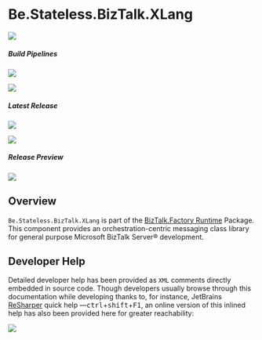 ﻿# Be.Stateless.BizTalk.XLang

[![][github.badge]][github]

##### Build Pipelines

[![][pipeline.mr.badge]][pipeline.mr]

[![][pipeline.ci.badge]][pipeline.ci]

##### Latest Release

[![][nuget.badge]][nuget]

[![][release.badge]][release]

##### Release Preview

[![][nuget.preview.badge]][nuget.preview]

## Overview

`Be.Stateless.BizTalk.XLang` is part of the [BizTalk.Factory Runtime](./../Factory/Runtime/README.md) Package. This component provides an orchestration-centric messaging class library for general purpose Microsoft BizTalk Server® development.

## Developer Help

Detailed developer help has been provided as `XML` comments directly embedded in source code. Though developers usually browse through this documentation while developing thanks to, for instance, JetBrains [ReSharper][resharper] quick help &mdash;<kbd>ctrl</kbd>+<kbd>shift</kbd>+<kbd>F1</kbd>, an online version of this inlined help has also been provided here for greater reachability:

[![][help.badge]][help]

<!-- badges -->

[doc.main.badge]: https://img.shields.io/static/v1?label=BizTalk.Factory%20SDK&message=User's%20Guide&color=8CA1AF&logo=readthedocs
[doc.main]: https://www.stateless.be/ "BizTalk.Factory SDK User's Guide"
[doc.this.badge]: https://img.shields.io/static/v1?label=Be.Stateless.BizTalk.XLang&message=User's%20Guide&color=8CA1AF&logo=readthedocs
[doc.this]: https://www.stateless.be/BizTalk/XLang "Be.Stateless.BizTalk.XLang User's Guide"
[github.badge]: https://img.shields.io/static/v1?label=Repository&message=Be.Stateless.BizTalk.XLang&logo=github
[github]: https://github.com/icraftsoftware/Be.Stateless.BizTalk.XLang "Be.Stateless.BizTalk.XLang GitHub Repository"
[help.badge]: https://img.shields.io/static/v1?label=Be.Stateless.BizTalk.XLang&message=Developer%20Help&color=8CA1AF&logo=microsoftacademic
[help]: https://github.com/icraftsoftware/biztalk.factory.github.io/blob/master/Help/BizTalk/XLang/README.md "Be.Stateless.BizTalk.XLang Developer Help"
[nuget.badge]: https://img.shields.io/nuget/v/Be.Stateless.BizTalk.XLang.svg?label=Be.Stateless.BizTalk.XLang&style=flat&logo=nuget
[nuget]: https://www.nuget.org/packages/Be.Stateless.BizTalk.XLang "Be.Stateless.BizTalk.XLang NuGet Package"
[nuget.preview.badge]: https://badge-factory.azurewebsites.net/package/icraftsoftware/be.stateless/BizTalk.Factory.Preview/Be.Stateless.BizTalk.XLang?logo=nuget
[nuget.preview]: https://dev.azure.com/icraftsoftware/be.stateless/_packaging?_a=package&feed=BizTalk.Factory.Preview&package=Be.Stateless.BizTalk.XLang&protocolType=NuGet "Be.Stateless.BizTalk.XLang Preview NuGet Package"
[pipeline.ci.badge]: https://dev.azure.com/icraftsoftware/be.stateless/_apis/build/status/Be.Stateless.BizTalk.XLang%20Continuous%20Integration?branchName=master&label=Continuous%20Integration%20Build
[pipeline.ci]: https://dev.azure.com/icraftsoftware/be.stateless/_build/latest?definitionId=45&branchName=master "Be.Stateless.BizTalk.XLang Continuous Integration Build Pipeline"
[pipeline.mr.badge]: https://dev.azure.com/icraftsoftware/be.stateless/_apis/build/status/Be.Stateless.BizTalk.XLang%20Manual%20Release?branchName=master&label=Manual%20Release%20Build
[pipeline.mr]: https://dev.azure.com/icraftsoftware/be.stateless/_build/latest?definitionId=46&branchName=master "Be.Stateless.BizTalk.XLang Manual Release Build Pipeline"
[release.badge]: https://img.shields.io/github/v/release/icraftsoftware/Be.Stateless.BizTalk.XLang?label=Release&logo=github
[release]: https://github.com/icraftsoftware/Be.Stateless.BizTalk.XLang/releases/latest "Be.Stateless.BizTalk.XLang Release"

<!-- links -->

[resharper]: https://www.jetbrains.com/resharper/
